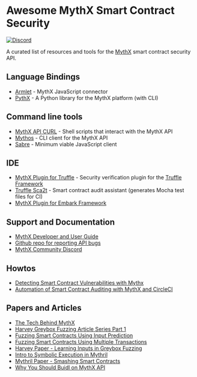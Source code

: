 # Awesome MythX Smart Contract Security

[![Discord](https://img.shields.io/discord/481002907366588416.svg)](https://discord.gg/E3YrVtG)

A curated list of resources and tools for the [MythX](https://mythx.io) smart contract security API.

## Language Bindings

- [Armlet](https://github.com/ConsenSys/armlet) - MythX JavaScript connector
- [PythX](https://github.com/dmuhs/PythX) - A Python library for the MythX platform (with CLI)

## Command line tools

- [MythX API CURL](https://github.com/rocky/mythril-api-curl/) - Shell scripts that interact with the MythX API
- [Mythos](https://github.com/cleanunicorn/mythos) - CLI client for the MythX API
- [Sabre](https://github.com/b-mueller/sabre) - Minimum viable JavaScript client

## IDE

- [MythX Plugin for Truffle](https://github.com/ConsenSys/truffle-security) - Security verification plugin for the [Truffle Framework](https://truffleframework.com)
- [Truffle Sca2t](https://github.com/tagomaru/truffle-sca2t) - Smart contract audit assistant (generates Mocha test files for CI)
- [MythX Plugin for Embark Framework](https://github.com/flex-dapps/embark-mythx)

## Support and Documentation

- [MythX Developer and User Guide](https://docs.mythx.io/en/latest/)
- [Github repo for reporting API bugs](https://github.com/ConsenSys/mythx-developer-support)
- [MythX Community Discord](https://discord.gg/kktn8Wt)

## Howtos

- [Detecting Smart Contract Vulnerabilities with Mythx](https://medium.com/consensys-diligence/detecting-the-top-4-critical-smart-contract-vulnerabilities-with-mythx-9c568d7db7a6)
- [Automation of Smart Contract Auditing with MythX and CircleCI](https://blog.goodaudience.com/automation-of-smart-contract-auditing-with-mythx-and-circleci-for-continuous-integration-191ec7adfc94)

## Papers and Articles

- [The Tech Behind MythX](https://medium.com/consensys-diligence/the-tech-behind-mythx-smart-contract-security-analysis-32c849aedaef)
- [Harvey Greybox Fuzzing Article Series Part 1](https://medium.com/consensys-diligence/finding-vulnerabilities-in-smart-contracts-175c56affe2)
- [Fuzzing Smart Contracts Using Input Prediction](https://medium.com/consensys-diligence/fuzzing-smart-contracts-using-input-prediction-29b30ba8055c)
- [Fuzzing Smart Contracts Using Multiple Transactions](https://medium.com/consensys-diligence/fuzzing-smart-contracts-using-multiple-transactions-51471e4b3c69)
- [Harvey Paper - Learning Inputs in Greybox Fuzzing](https://arxiv.org/pdf/1807.07875.pdf)
- [Intro to Symbolic Execution in Mythril](https://medium.com/@joran.honig/introduction-to-mythril-classic-and-symbolic-execution-ef59339f259b)
- [Mythril Paper - Smashing Smart Contracts](https://conference.hitb.org/hitbsecconf2018ams/materials/D1T2%20-%20Bernhard%20Mueller%20-%20Smashing%20Ethereum%20Smart%20Contracts%20for%20Fun%20and%20ACTUAL%20Profit.pdf)
- [Why You Should Buidl on MythX API](https://medium.com/consensys-diligence/why-you-should-buidl-on-mythx-api-and-earn-revenue-share-in-dai-13d8bc7ca803)
